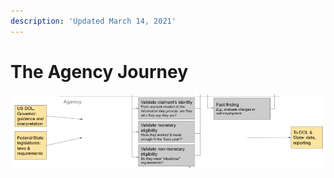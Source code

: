 ```yaml
---
description: 'Updated March 14, 2021'
---
```


# The Agency Journey

![](../../.gitbook/assets/screen-shot-2021-02-28-at-1.55.16-pm.png)

